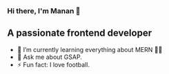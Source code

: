 ### Hi there, I'm Manan 👋 

## A passionate frontend developer

- 🌱 I’m currently learning everything about MERN 👨‍💻
- 💬 Ask me about GSAP.
- ⚡ Fun fact: I love football.

